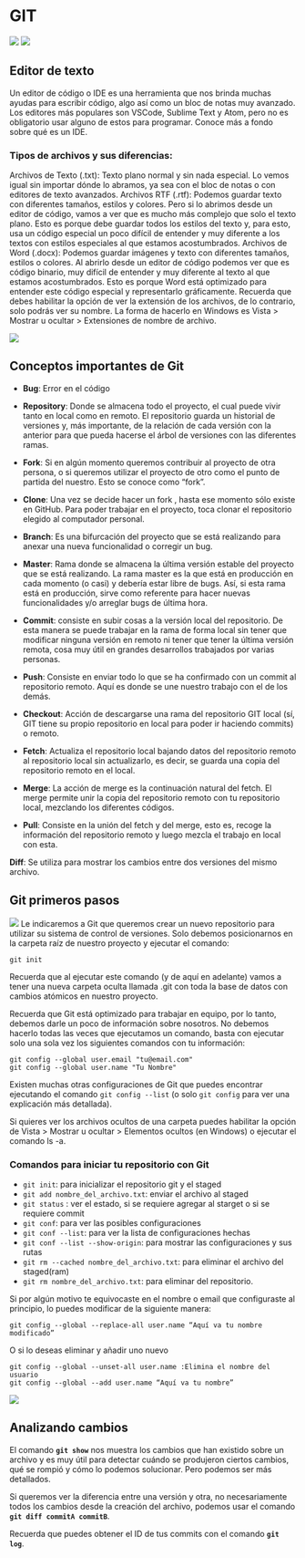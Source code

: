 # GIT

![](./git%201.webp)
![](git_2.webp)

## Editor de texto
Un editor de código o IDE es una herramienta que nos brinda muchas ayudas para escribir código, algo así como un bloc de notas muy avanzado. Los editores más populares son VSCode, Sublime Text y Atom, pero no es obligatorio usar alguno de estos para programar. Conoce más a fondo sobre qué es un IDE.

### Tipos de archivos y sus diferencias:
Archivos de Texto (.txt): Texto plano normal y sin nada especial. Lo vemos igual sin importar dónde lo abramos, ya sea con el bloc de notas o con editores de texto avanzados.
Archivos RTF (.rtf): Podemos guardar texto con diferentes tamaños, estilos y colores. Pero si lo abrimos desde un editor de código, vamos a ver que es mucho más complejo que solo el texto plano. Esto es porque debe guardar todos los estilos del texto y, para esto, usa un código especial un poco difícil de entender y muy diferente a los textos con estilos especiales al que estamos acostumbrados.
Archivos de Word (.docx): Podemos guardar imágenes y texto con diferentes tamaños, estilos o colores. Al abrirlo desde un editor de código podemos ver que es código binario, muy difícil de entender y muy diferente al texto al que estamos acostumbrados. Esto es porque Word está optimizado para entender este código especial y representarlo gráficamente.
Recuerda que debes habilitar la opción de ver la extensión de los archivos, de lo contrario, solo podrás ver su nombre. La forma de hacerlo en Windows es Vista > Mostrar u ocultar > Extensiones de nombre de archivo.

![](./git_3.webp)

## Conceptos importantes de Git
- **Bug**: Error en el código

- **Repository**: Donde se almacena todo el proyecto, el cual puede vivir tanto en local como en remoto. El repositorio guarda un historial de versiones y, más importante, de la relación de cada versión con la anterior para que pueda hacerse el árbol de versiones con las diferentes ramas.

- **Fork**: Si en algún momento queremos contribuir al proyecto de otra persona, o si queremos utilizar el proyecto de otro como el punto de partida del nuestro. Esto se conoce como “fork”.

- **Clone**: Una vez se decide hacer un fork , hasta ese momento sólo existe en GitHub. Para poder trabajar en el proyecto, toca clonar el repositorio elegido al computador personal.

- **Branch**: Es una bifurcación del proyecto que se está realizando para anexar una nueva funcionalidad o corregir un bug.

- **Master**: Rama donde se almacena la última versión estable del proyecto que se está realizando. La rama master es la que está en producción en cada momento (o casi) y debería estar libre de bugs. Así, si esta rama está en producción, sirve como referente para hacer nuevas funcionalidades y/o arreglar bugs de última hora.

- **Commit**: consiste en subir cosas a la versión local del repositorio. De esta manera se puede trabajar en la rama de forma local sin tener que modificar ninguna versión en remoto ni tener que tener la última versión remota, cosa muy útil en grandes desarrollos trabajados por varias personas.

- **Push**: Consiste en enviar todo lo que se ha confirmado con un commit al repositorio remoto. Aquí es donde se une nuestro trabajo con el de los demás.

- **Checkout**: Acción de descargarse una rama del repositorio GIT local (sí, GIT tiene su propio repositorio en local para poder ir haciendo commits) o remoto.

- **Fetch**: Actualiza el repositorio local bajando datos del repositorio remoto al repositorio local sin actualizarlo, es decir, se guarda una copia del repositorio remoto en el local.

- **Merge**: La acción de merge es la continuación natural del fetch. El merge permite unir la copia del repositorio remoto con tu repositorio local, mezclando los diferentes códigos.

- **Pull**: Consiste en la unión del fetch y del merge, esto es, recoge la información del repositorio remoto y luego mezcla el trabajo en local con esta.

**Diff**: Se utiliza para mostrar los cambios entre dos versiones del mismo archivo.


## Git primeros pasos
![](./git_4.webp)
Le indicaremos a Git que queremos crear un nuevo repositorio para utilizar su sistema de control de versiones. Solo debemos posicionarnos en la carpeta raíz de nuestro proyecto y ejecutar el comando:

````
git init
````
Recuerda que al ejecutar este comando (y de aquí en adelante) vamos a tener una nueva carpeta oculta llamada .git con toda la base de datos con cambios atómicos en nuestro proyecto.

Recuerda que Git está optimizado para trabajar en equipo, por lo tanto, debemos darle un poco de información sobre nosotros. No debemos hacerlo todas las veces que ejecutamos un comando, basta con ejecutar solo una sola vez los siguientes comandos con tu información:

````
git config --global user.email "tu@email.com"
git config --global user.name "Tu Nombre"
````
Existen muchas otras configuraciones de Git que puedes encontrar ejecutando el comando ````git config --list```` (o solo ````git config```` para ver una explicación más detallada).

Si quieres ver los archivos ocultos de una carpeta puedes habilitar la opción de Vista > Mostrar u ocultar > Elementos ocultos (en Windows) o ejecutar el comando ls -a.

### Comandos para iniciar tu repositorio con Git
- ````git init````: para inicializar el repositorio git y el staged
- ````git add nombre_del_archivo.txt````: enviar el archivo al staged
- ````git status```` : ver el estado, si se requiere agregar al starget o si se requiere commit
- ````git conf````: para ver las posibles configuraciones
- ````git conf --list````: para ver la lista de configuraciones hechas
- ````git conf --list --show-origin````: para mostrar las configuraciones y sus rutas
- ````git rm --cached nombre_del_archivo.txt````: para eliminar el archivo del staged(ram)
- ````git rm nombre_del_archivo.txt````: para eliminar del repositorio.


Si por algún motivo te equivocaste en el nombre o email que configuraste al principio, lo puedes modificar de la siguiente manera:

````
git config --global --replace-all user.name “Aquí va tu nombre modificado”
````
O si lo deseas eliminar y añadir uno nuevo
````
git config --global --unset-all user.name :Elimina el nombre del usuario
git config --global --add user.name “Aquí va tu nombre”
````

![](git_5.webp)




## Analizando cambios
El comando **````git show````** nos muestra los cambios que han existido sobre un archivo y es muy útil para detectar cuándo se produjeron ciertos cambios, qué se rompió y cómo lo podemos solucionar. Pero podemos ser más detallados.

Si queremos ver la diferencia entre una versión y otra, no necesariamente todos los cambios desde la creación del archivo, podemos usar el comando **````git diff commitA commitB````**.

Recuerda que puedes obtener el ID de tus commits con el comando **````git log````**.